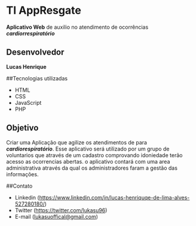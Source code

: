 # TI AppResgate
**Aplicativo Web** de auxilio no atendimento de ocorrências ***cardiorrespiratório***

## Desenvolvedor
**Lucas Henrique**

##Tecnologias utilizadas
- HTML
- CSS
- JavaScript
- PHP

## Objetivo
Criar uma Aplicação que agilize os atendimentos  de para ***cardiorespiratório***. Esse aplicativo será utilizado por um grupo  de voluntarios que através de um cadastro comprovando idoniedade terão acesso as ocorrencias abertas.
o aplicativo contará com uma area administrativa através da qual os administradores faram a gestão das informações.

##Contato
- Linkedin (https://www.linkedin.com/in/lucas-henriquqe-de-lima-alves-527280180/)
- Twitter (https://twitter.com/lukasu96)
- E-mail (lukasuoffical@gmail.com)
